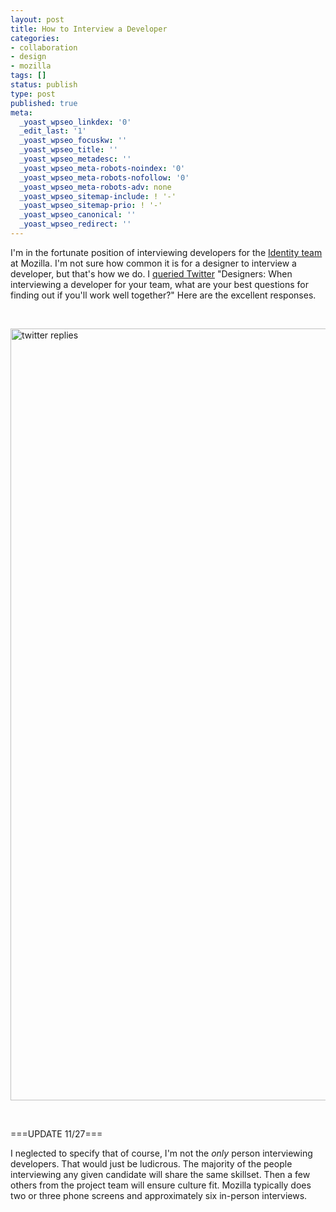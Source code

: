 ```yaml
---
layout: post
title: How to Interview a Developer
categories:
- collaboration
- design
- mozilla
tags: []
status: publish
type: post
published: true
meta:
  _yoast_wpseo_linkdex: '0'
  _edit_last: '1'
  _yoast_wpseo_focuskw: ''
  _yoast_wpseo_title: ''
  _yoast_wpseo_metadesc: ''
  _yoast_wpseo_meta-robots-noindex: '0'
  _yoast_wpseo_meta-robots-nofollow: '0'
  _yoast_wpseo_meta-robots-adv: none
  _yoast_wpseo_sitemap-include: ! '-'
  _yoast_wpseo_sitemap-prio: ! '-'
  _yoast_wpseo_canonical: ''
  _yoast_wpseo_redirect: ''
---
```

I'm in the fortunate position of interviewing developers for the <a title="Code Talks and Designers Don’t Speak the Language" href="http://identity.mozilla.com/" target="_blank">Identity team</a> at Mozilla. I'm not sure how common it is for a designer to interview a developer, but that's how we do. I <a title="twitter status" href="https://twitter.com/skinny/status/266233924286550016">queried Twitter</a> "Designers: When interviewing a developer for your team, what are your best questions for finding out if you'll work well together?" Here are the excellent responses.

&nbsp;

<a href="http://skinnywhitegirl.com/blog/wp-content/uploads/2012/11/interviewing-devs.png"><img class="alignnone size-full wp-image-1004" title="interviewing-devs" src="http://skinnywhitegirl.com/blog/wp-content/uploads/2012/11/interviewing-devs.png" alt="twitter replies" width="511" height="1235" /></a>

&nbsp;

===UPDATE 11/27===

I neglected to specify that of course, I'm not the *only* person interviewing developers. That would just be ludicrous. The majority of the people interviewing any given candidate will share the same skillset. Then a few others from the project team will ensure culture fit. Mozilla typically does two or three phone screens and approximately six in-person interviews.
